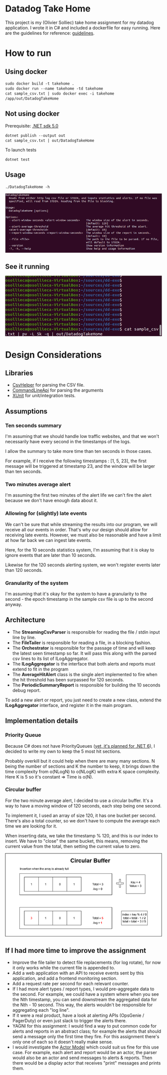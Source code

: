 # Datadog Take Home
This project is my (Olivier Solliec) take home assignment for my datadog application. I wrote it in C# and included a dockerfile for easy running. Here are the guidelines for reference: [guidelines](https://docs.google.com/document/d/1NtnYypfuhRIllsh99Aq1inbLBytVIDvhmiWbKwGy7ug/edit#).

# How to run

## Using docker

    sudo docker build -t takehome .
    sudo docker run --name takehome -td takehome
    cat sample_csv.txt | sudo docker exec -i takehome /app/out/DatadogTakeHome

## Not using docker

Prerequisite: [.NET sdk 5.0](https://dotnet.microsoft.com/download/dotnet/5.0)

    dotnet publish --output out
    cat sample_csv.txt | out/DatadogTakeHome

To launch tests

    dotnet test

## Usage

    ./DatadogTakeHome -h

![Usage](Usage.png)

## See it running

![Here](see_it_running.gif)

# Design Considerations

## Libraries

- [CsvHelper](https://joshclose.github.io/CsvHelper/) for parsing the CSV file.
- [CommandLineApi](https://github.com/dotnet/command-line-api) for parsing the arguments
- [XUnit](https://xunit.net/) for unit/integration tests.

## Assumptions

### Ten seconds summary

I'm assuming that we should handle low traffic websites, and that we won't necessarily have every second in the timestamps of the logs. 

I allow the summary to take more time than ten seconds in those cases.

For example, if I receive the following timestamps : [1, 5, 23], the first message will be triggered at timestamp 23, and the window will be larger than ten seconds.

### Two minutes average alert

I'm assuming the first two minutes of the alert life we can't fire the alert because we don't have enough data about it.

### Allowing for (slightly) late events

We can't be sure that while streaming the results into our program, we will receive all our events in order. That's why our design should allow for receiving late events. However, we must also be reasonable and have a limit at how far back we can ingest late events.

Here, for the 10 seconds statistics system, I'm assuming that it is okay to ignore events that are later than 10 seconds.

Likewise for the 120 seconds alerting system, we won't register events later than 120 seconds.

### Granularity of the system

I'm assuming that it's okay for the system to have a granularity to the second - the epoch timestamp in the sample csv file is up to the second anyway.

## Architecture

- The **StreamingCsvParser** is responsible for reading the file / stdin input line by line.
- The **FileTailer** is responsible for reading a file, in a blocking fashion.
- The **Orchestrator** is responsible for the passage of time and will keep the latest seen timestamp so far. It will pass this along with the parsed csv lines to its list of ILogAggregator.
- The **ILogAggregator** is the interface that both alerts and reports must extend to fit in the program
- The **AverageHitAlert** class is the single alert implemented to fire when the hit threshold has been surpassed for 120 seconds.
- The **PeriodicSummaryReport** is responsible for building the 10 seconds debug report.

To add a new alert or report, you just need to create a new class, extend the **ILogAggregator** interface, and register it in the main program.

## Implementation details

### Priority Queue

Because C# does not have PriorityQueues ([yet, it's planned for .NET 6](https://docs.microsoft.com/en-us/dotnet/api/system.collections.generic.priorityqueue-2?view=net-6.0)), I decided to write my own to keep the 5 most hit sections.

Probably overkill but it could help when there are many many sections. N being the number of sections and K the number to keep, it brings down the time complexity from o(NLogN) to o(NLogK) with extra K space complexity. Here K is 5 so it's constant => Time is o(N).

### Circular buffer

For the two minute average alert, I decided to use a circular buffer. It's a way to have a moving window of 120 seconds, each step being one second. 

To implement it, I used an array of size 120, it has one bucket per second. There's also a total counter, so we don't have to compute the average each time we are looking for it.

When inserting data, we take the timestamp % 120, and this is our index to insert. We have to "close" the same bucket, this means, removing the current value from the total, then setting the current value to zero.

![Circular buffer](Circular_buffer_img.png)

## If I had more time to improve the assignment

- Improve the file tailer to detect file replacements (for log rotate), for now it only works while the current file is appended to.
- Add a web application with an API to receive events sent by this application, and add a frontend monitoring section.
- Add a request rate per second for each relevant counter.
- If I had more alert types / report types, I would pre-aggregate data to the second. For example, we could have a system where when you see the Nth timestamp, you can send downstream the aggregated data for the Nth - 10 second. This way, the alerts wouldn't be responsible for aggregating each "log line".
- If it were a real product, have a look at alerting APIs (OpsGenie / PagerDuty) or even just slack to trigger the alerts there.
- YAGNI for this assignment: I would find a way to put common code for alerts and reports in an abstract class; for example the alerts that should send a message only the first time they fire. For this assignment there's only one of each so it doesn't really make sense.
- I would investigate the [Actor Model](https://en.wikipedia.org/wiki/Actor_model) which could suit us fine for this use case. For example, each alert and report would be an actor, the parser would also be an actor and send messages to alerts & reports. Then there would be a display actor that receives "print" messages and prints them.